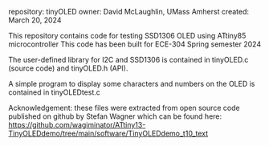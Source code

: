 repository: tinyOLED 
owner: David McLaughlin, UMass Amherst
created: March 20, 2024

This repository contains code for testing SSD1306 OLED using ATtiny85 microcontroller
This code has been built for ECE-304 Spring semester 2024

The user-defined library for I2C and SSD1306 is contained in tinyOLED.c (source code) and tinyOLED.h (API).  

A simple program to display some characters and numbers on the OLED is contained in tinyOLEDtest.c

Acknowledgement: these files were extracted from open source code published on github by Stefan Wagner  which can be found here:
https://github.com/wagiminator/ATtiny13-TinyOLEDdemo/tree/main/software/TinyOLEDdemo_t10_text
